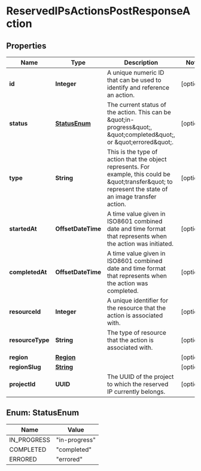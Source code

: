 

# ReservedIPsActionsPostResponseAction


## Properties

| Name | Type | Description | Notes |
|------------ | ------------- | ------------- | -------------|
|**id** | **Integer** | A unique numeric ID that can be used to identify and reference an action. |  [optional] |
|**status** | [**StatusEnum**](#StatusEnum) | The current status of the action. This can be \&quot;in-progress\&quot;, \&quot;completed\&quot;, or \&quot;errored\&quot;. |  [optional] |
|**type** | **String** | This is the type of action that the object represents. For example, this could be \&quot;transfer\&quot; to represent the state of an image transfer action. |  [optional] |
|**startedAt** | **OffsetDateTime** | A time value given in ISO8601 combined date and time format that represents when the action was initiated. |  [optional] |
|**completedAt** | **OffsetDateTime** | A time value given in ISO8601 combined date and time format that represents when the action was completed. |  [optional] |
|**resourceId** | **Integer** | A unique identifier for the resource that the action is associated with. |  [optional] |
|**resourceType** | **String** | The type of resource that the action is associated with. |  [optional] |
|**region** | [**Region**](Region.md) |  |  [optional] |
|**regionSlug** | [**String**](String.md) |  |  [optional] |
|**projectId** | **UUID** | The UUID of the project to which the reserved IP currently belongs. |  [optional] |



## Enum: StatusEnum

| Name | Value |
|---- | -----|
| IN_PROGRESS | &quot;in-progress&quot; |
| COMPLETED | &quot;completed&quot; |
| ERRORED | &quot;errored&quot; |



